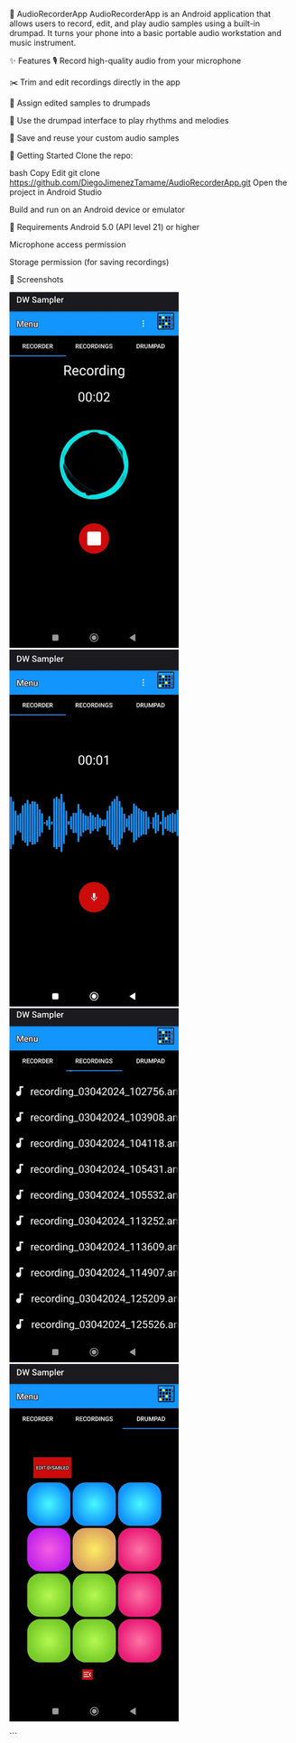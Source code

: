 🎵 AudioRecorderApp
AudioRecorderApp is an Android application that allows users to record, edit, and play audio samples using a built-in drumpad. It turns your phone into a basic portable audio workstation and music instrument.

✨ Features
🎙️ Record high-quality audio from your microphone

✂️ Trim and edit recordings directly in the app

🥁 Assign edited samples to drumpads

🎼 Use the drumpad interface to play rhythms and melodies

💾 Save and reuse your custom audio samples

🚀 Getting Started
Clone the repo:

bash
Copy
Edit
git clone https://github.com/DiegoJimenezTamame/AudioRecorderApp.git
Open the project in Android Studio

Build and run on an Android device or emulator

📱 Requirements
Android 5.0 (API level 21) or higher

Microphone access permission

Storage permission (for saving recordings)

📸 Screenshots
<p float="left"> 
  <img src="screenshots/Recorder.jpeg" width="300"/> 
  <img src="screenshots/Playback.jpeg" width="300"/>
  <img src="screenshots/Files.jpeg" width="300"/> 
  <img src="screenshots/Drumpad.jpeg" width="300"/> 
</p> ```

